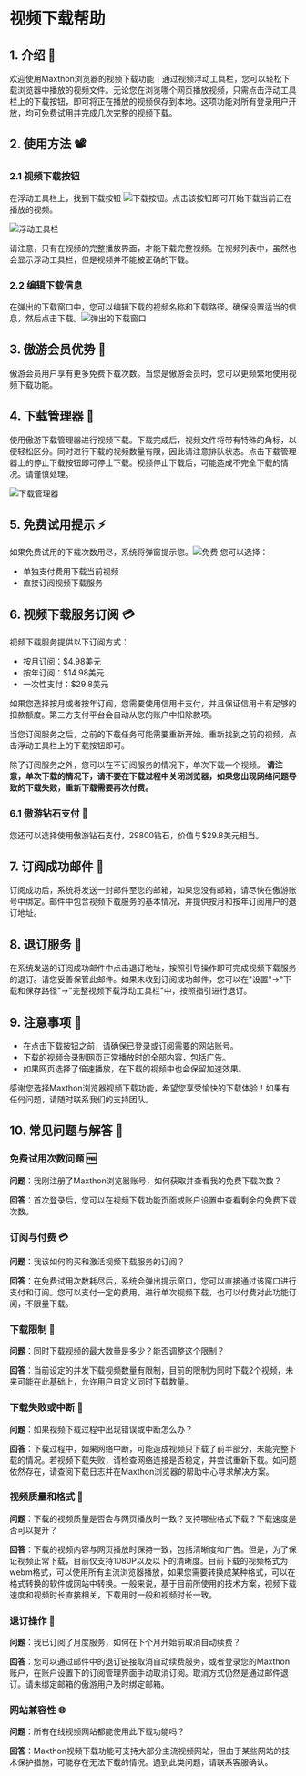 # 视频下载帮助

## 1. 介绍 🎉

欢迎使用Maxthon浏览器的视频下载功能！通过视频浮动工具栏，您可以轻松下载浏览器中播放的视频文件。无论您在浏览哪个网页播放视频，只需点击浮动工具栏上的下载按钮，即可将正在播放的视频保存到本地。这项功能对所有登录用户开放，均可免费试用并完成几次完整的视频下载。

## 2. 使用方法 📽️

### 2.1 视频下载按钮

在浮动工具栏上，找到下载按钮 ![下载按钮](images/video-dl-01.png)。点击该按钮即可开始下载当前正在播放的视频。

![浮动工具栏](images/video-dl-02.png)

请注意，只有在视频的完整播放界面，才能下载完整视频。在视频列表中，虽然也会显示浮动工具栏，但是视频并不能被正确的下载。

### 2.2 编辑下载信息

在弹出的下载窗口中，您可以编辑下载的视频名称和下载路径。确保设置适当的信息，然后点击下载。![弹出的下载窗口](images/video-dl-03.png)

## 3. 傲游会员优势 💎

傲游会员用户享有更多免费下载次数。当您是傲游会员时，您可以更频繁地使用视频下载功能。

## 4. 下载管理器 📁

使用傲游下载管理器进行视频下载。下载完成后，视频文件将带有特殊的角标，以便轻松区分。同时进行下载的视频数量有限，因此请注意排队状态。点击下载管理器上的停止下载按钮即可停止下载。视频停止下载后，可能造成不完全下载的情况。请谨慎处理。

![下载管理器](images/video-dl-04.png)


## 5. 免费试用提示 ⚡

如果免费试用的下载次数用尽，系统将弹窗提示您。![免费](images/video-dl-05.png)
您可以选择：

- 单独支付费用下载当前视频
- 直接订阅视频下载服务

## 6. 视频下载服务订阅 💳

视频下载服务提供以下订阅方式：

- 按月订阅：$4.98美元
- 按年订阅：$14.98美元
- 一次性支付：$29.8美元

如果您选择按月或者按年订阅，您需要使用信用卡支付，并且保证信用卡有足够的扣款额度。第三方支付平台会自动从您的账户中扣除款项。

当您订阅服务之后，之前的下载任务可能需要重新开始。重新找到之前的视频，点击浮动工具栏上的下载按钮即可。

除了订阅服务之外，您可以在不订阅服务的情况下，单次下载一个视频。 **请注意，单次下载的情况下，请不要在下载过程中关闭浏览器，如果您出现网络问题导致的下载失败，重新下载需要再次付费。**

### 6.1 傲游钻石支付 💎

您还可以选择使用傲游钻石支付，29800钻石，价值与$29.8美元相当。

## 7. 订阅成功邮件 📧

订阅成功后，系统将发送一封邮件至您的邮箱，如果您没有邮箱，请尽快在傲游账号中绑定。邮件中包含视频下载服务的基本情况，并提供按月和按年订阅用户的退订地址。

## 8. 退订服务 🚫

在系统发送的订阅成功邮件中点击退订地址，按照引导操作即可完成视频下载服务的退订。请您妥善保管此邮件。如果未收到订阅成功邮件，您可以在"设置"->"下载和保存路径"->"完整视频下载浮动工具栏"中，按照指引进行退订。

## 9. 注意事项 🚨

- 在点击下载按钮之前，请确保已登录或订阅需要的网站账号。
- 下载的视频会录制网页正常播放时的全部内容，包括广告。
- 如果网页选择了倍速播放，在下载的视频中也会保留加速效果。

感谢您选择Maxthon浏览器视频下载功能，希望您享受愉快的下载体验！如果有任何问题，请随时联系我们的支持团队。

## 10. 常见问题与解答 🤔

### 免费试用次数问题 🆓
**问题**：我刚注册了Maxthon浏览器账号，如何获取并查看我的免费下载次数？

**回答**：首次登录后，您可以在视频下载功能页面或账户设置中查看剩余的免费下载次数。

### 订阅与付费 💳
**问题**：我该如何购买和激活视频下载服务的订阅？

**回答**：在免费试用次数耗尽后，系统会弹出提示窗口，您可以直接通过该窗口进行支付和订阅。您可以支付一定的费用，进行单次视频下载，也可以付费对此功能订阅，不限量下载。

### 下载限制 🚀
**问题**：同时下载视频的最大数量是多少？能否调整这个限制？

**回答**：当前设定的并发下载视频数量有限制，目前的限制为同时下载2个视频，未来可能在此基础上，允许用户自定义同时下载数量。

### 下载失败或中断 🚨
**问题**：如果视频下载过程中出现错误或中断怎么办？

**回答**：下载过程中，如果网络中断，可能造成视频只下载了前半部分，未能完整下载的情况。若视频下载失败，请检查网络连接是否稳定，并尝试重新下载。如问题依然存在，请查阅下载日志并在Maxthon浏览器的帮助中心寻求解决方案。

### 视频质量和格式 🎥
**问题**：下载的视频质量是否会与网页播放时一致？支持哪些格式下载？下载速度是否可以提升？

**回答**：下载的视频内容与网页播放时保持一致，包括清晰度和广告。但是，为了保证视频正常下载，目前仅支持1080P以及以下的清晰度。目前下载的视频格式为webm格式，可以使用所有主流浏览器播放，如果您需要转换成某种格式，可以在格式转换的软件或网站中转换。一般来说，基于目前所使用的技术方案，视频下载速度和视频时长直接相关，下载用时一般和视频时长一致。

### 退订操作 🚫
**问题**：我已订阅了月度服务，如何在下个月开始前取消自动续费？

**回答**：您可以通过邮件中的退订链接取消自动续费服务，或者登录您的Maxthon账户，在账户设置下的订阅管理界面手动取消订阅。取消方式仍然是通过邮件退订。请未绑定邮箱的傲游用户及时绑定邮箱。

### 网站兼容性 🌐
**问题**：所有在线视频网站都能使用此下载功能吗？

**回答**：Maxthon视频下载功能可支持大部分主流视频网站，但由于某些网站的技术保护措施，可能存在无法下载的情况。遇到此类问题，请联系客服确认。

 